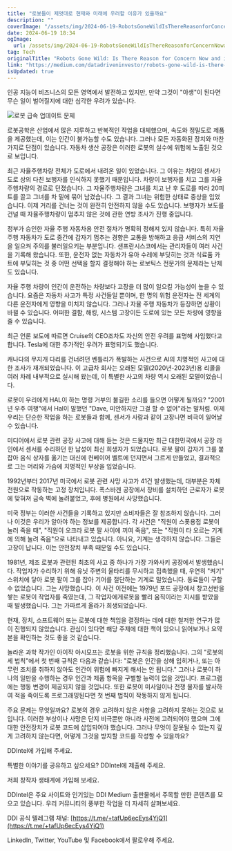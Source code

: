 ```yaml
---
title: "로봇들이 제멋대로 현재와 미래에 우려할 이유가 있을까요"
description: ""
coverImage: "/assets/img/2024-06-19-RobotsGoneWildIsThereReasonforConcernNowandintheFuture_0.png"
date: 2024-06-19 18:34
ogImage:
  url: /assets/img/2024-06-19-RobotsGoneWildIsThereReasonforConcernNowandintheFuture_0.png
tag: Tech
originalTitle: "Robots Gone Wild: Is There Reason for Concern Now and in the Future?"
link: "https://medium.com/datadriveninvestor/robots-gone-wild-is-there-reason-for-concern-now-and-in-the-future-65cbf61cba7b"
isUpdated: true
---
```


인공 지능이 비즈니스의 모든 영역에서 발전하고 있지만, 만약 그것이 "야생"이 된다면 무슨 일이 벌어질지에 대한 심각한 우려가 있습니다.

![로봇 급속 업데이트 문제](/assets/img/2024-06-19-RobotsGoneWildIsThereReasonforConcernNowandintheFuture_0.png)

로봇공학은 산업에서 많은 지루하고 반복적인 작업을 대체했으며, 속도와 정밀도로 제품을 제공했는데, 이는 인간이 불가능할 수도 있습니다. 그러나 모든 자동화된 장치와 마찬가지로 단점이 있습니다. 자동차 생산 공장은 이러한 로봇의 실수에 위험에 노출된 것으로 보입니다.

최근 자율주행차량 전체가 도로에서 내려온 일이 있었습니다. 그 이유는 차량의 센서가 도로 상의 다친 보행자를 인식하지 못했기 때문입니다. 차량이 보행자를 치고 그를 자율주행차량의 경로로 던졌습니다. 그 자율주행차량은 그녀를 치고 난 후 도로를 따라 20피트를 끌고 그녀를 차 밑에 묶어 남겼습니다. 그 결과 그녀는 위험한 상태로 중상을 입었습니다. 이제 거리를 건너는 것이 완전히 안전하지 않을 수도 있습니다. 보행자가 보도를 건널 때 자율주행차량이 멈추지 않은 것에 관한 연방 조사가 진행 중입니다.

<div class="content-ad"></div>

정부가 승인한 자율 주행 자동차용 안전 절차가 명확히 정해져 있지 않습니다. 특히 자율 주행 자동차가 도로 중간에 갑자기 멈추는 경향은 교통을 방해하고 응급 서비스의 지연을 일으켜 주의를 불러일으키는 부분입니다. 샌프란시스코에서는 관리자들이 여러 사건을 기록해 왔습니다. 또한, 운전자 없는 자동차가 유아 수레에 부딪히는 것과 식료품 카트에 부딪히는 것 중 어떤 선택을 할지 결정해야 하는 로보틱스 전문가의 문제라는 난제도 있습니다.

자율 주행 차량이 인간이 운전하는 차량보다 고장을 더 많이 일으킬 가능성이 높을 수 있습니다. 요즘은 자동차 사고가 특정 사건들일 뿐이며, 한 명의 위험 운전자는 전 세계의 다른 운전자에게 영향을 미치지 않습니다. 그러나 자율 주행 자동차가 등장하면 상황이 바뀔 수 있습니다. 어떠한 결함, 해킹, 시스템 고장이든 도로에 있는 모든 차량에 영향을 줄 수 있습니다.

최근 언론 보도에 따르면 Cruise의 CEO조차도 자신의 안전 우려를 표명해 사임했다고 합니다. Tesla에 대한 추가적인 우려가 표명되기도 했습니다.

캐나다의 무지개 다리를 건너려던 벤틀리가 폭발하는 사건으로 AI의 치명적인 사고에 대한 조사가 재개되었습니다. 이 고급차 회사는 오래된 모델(2020년-2023년)용 리콜을 여러 차례 내부적으로 실시해 왔는데, 이 특별한 사고의 차량 역시 오래된 모델이었습니다.

<div class="content-ad"></div>

로봇이 우리에게 HAL이 하는 명령 거부의 불길한 소리를 들으면 어떻게 될까요? "2001년 우주 여행"에서 Hal이 말했던 "Dave, 미안하지만 그걸 할 수 없어"라는 말처럼. 이제 우리는 단순한 작업을 하는 로봇들과 함께, 센서가 사람과 같이 고장나면 비극이 일어날 수 있습니다.

미디어에서 로봇 관련 공장 사고에 대해 듣는 것은 드물지만 최근 대한민국에서 공장 라인에서 센서를 수리하던 한 남성이 최신 희생자가 되었습니다. 로봇 팔이 갑자기 그를 붙잡아 음식 상자를 옮기는 대신에 컨베이어 벨트에 던지면서 그르게 만들었고, 결과적으로 그는 머리와 가슴에 치명적인 부상을 입었습니다.

1992년부터 2017년 미국에서 로봇 관련 사망 사고가 41건 발생했는데, 대부분은 자체 전원으로 작동하는 고정 장치입니다. 폭스바겐 공장에서 장비를 설치하던 근로자가 로봇에 맞혀져 금속 벽에 눌려붙었고, 후에 병원에서 사망했습니다.

미국 정부는 이러한 사건들을 기록하고 있지만 소비자들은 잘 참조하지 않습니다. 그러나 이것은 우리가 알아야 하는 정보를 제공합니다. 각 사건은 "직원이 스폿용접 로봇이 눌러 죽을 때", "직원이 오크라 로봇 팔 사이에 끼여 죽음", 또는 "직원이 타 오르는 기계에 의해 눌려 죽음"으로 나타내고 있습니다. 아니요, 기계는 생각하지 않습니다. 그들은 고장이 납니다. 이는 안전장치 부족 때문일 수도 있습니다.

<div class="content-ad"></div>

1981년, 제조 로봇과 관련된 최초의 사고 중 하나가 가장 가와사키 공장에서 발생했습니다. 작업자가 수리하기 위해 유닛 주변의 울타리를 무시하고 접촉했을 때, 우연히 "켜기" 스위치에 닿아 로봇 팔이 그를 잡아 기어를 절단하는 기계로 밀었습니다. 동료들이 구할 수 없었습니다. 그는 사망했습니다. 이 사건 이전에는 1979년 포드 공장에서 창고선반을 쌓는 로봇이 작업자를 죽였는데, 그 작업자에게로봇을 빨리 움직이라는 지시를 받았을 때 발생했습니다. 그는 가파르게 올라가 희생되었습니다.

현재, 장치, 소프트웨어 또는 로봇에 대한 책임을 결정하는 데에 대한 철저한 연구가 많이 진행되지 않았습니다. 관심이 있다면 해당 주제에 대한 책이 있으니 읽어보거나 요약본을 확인하는 것도 좋을 것 같습니다.

놀라운 과학 작가인 아이작 아시모프는 로봇을 위한 규칙을 정리했습니다. 그의 "로봇의 세 법칙"에서 첫 번째 규칙은 다음과 같습니다: "로봇은 인간을 상해 입히거나, 또는 아무런 조치를 취하지 않아도 인간이 위험에 빠지게 해서는 안 됩니다." 그러나 로봇이 하나의 일만을 수행하는 경우 인간과 제품 항목을 구별할 능력이 없을 것입니다. 프로그램에는 행동 변경이 제공되지 않을 것입니다. 또한 로봇이 미사일이나 전쟁 물자를 발사하여 적을 죽이도록 프로그래밍된다면 첫 번째 법칙이 작동하지 않게 됩니다.

주요 문제는 무엇일까요? 로봇의 경우 고려하지 않은 사항을 고려하지 못하는 것으로 보입니다. 이러한 부상이나 사망은 단지 비극뿐만 아니라 사전에 고려되어야 했으며 그에 대한 안전장치가 로봇 코드에 삽입되어야 했습니다. 그러나 무엇이 잘못될 수 있는지 깊게 고려하지 않는다면, 어떻게 그것을 방지할 코드를 작성할 수 있을까요?

<div class="content-ad"></div>

DDIntel에 가입해 주세요.

특별한 이야기를 공유하고 싶으세요? DDIntel에 제출해 주세요.

저희 창작자 생태계에 가입해 보세요.

DDIntel은 주요 사이트와 인기있는 DDI Medium 출판물에서 주목할 만한 콘텐츠를 모으고 있습니다. 우리 커뮤니티의 풍부한 작업을 더 자세히 살펴보세요.

<div class="content-ad"></div>

DDI 공식 텔레그램 채널: [https://t.me/+tafUp6ecEys4YjQ1](https://t.me/+tafUp6ecEys4YjQ1)

LinkedIn, Twitter, YouTube 및 Facebook에서 팔로우해 주세요.
